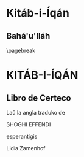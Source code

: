 # Kitáb-i-Íqán
## Bahá'u'lláh

\pagebreak

# KITÁB-I-ÍQÁN
## Libro de Certeco

Laŭ la angla traduko de

SHOGHI EFFENDI

esperantigis

Lidia Zamenhof
